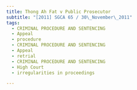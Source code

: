 ```yaml
---
title: Thong Ah Fat v Public Prosecutor 
subtitle: "[2011] SGCA 65 / 30\_November\_2011"
tags:
  - CRIMINAL PROCEDURE AND SENTENCING
  - Appeal
  - procedure
  - CRIMINAL PROCEDURE AND SENTENCING
  - Appeal
  - retrial
  - CRIMINAL PROCEDURE AND SENTENCING
  - High Court
  - irregularities in proceedings

---
```


